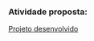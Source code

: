 ### Atividade proposta:
[Projeto desenvolvido](https://marciomichelluzzi.notion.site/Programa-o-orientada-a-objetos-4155f12ef61f4f9c8278bdab0e5f454d)

